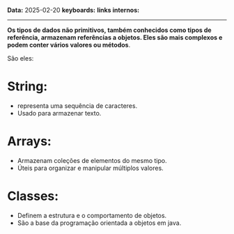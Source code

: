 
**Data:** 2025-02-20
**keyboards:** 
**links internos:** 
___

**Os tipos de dados não primitivos, também conhecidos como tipos de referência, armazenam referências a objetos. Eles são mais complexos e podem conter vários valores ou métodos**.

São eles:

# String:

- representa uma sequência de caracteres.
- Usado para armazenar texto.

# Arrays:

- Armazenam coleções de elementos do mesmo tipo.
- Úteis para organizar e manipular múltiplos valores.

# Classes:

- Definem a estrutura e o comportamento de objetos.
- São a base da programação orientada a objetos em java.
